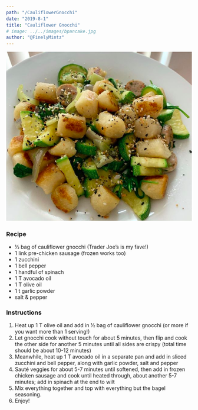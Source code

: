 ```yaml
---
path: "/CauliflowerGnocchi"
date: "2019-8-1"
title: "Cauliflower Gnocchi" 
# image: ../../images/bpancake.jpg
author: "@FinelyMintz"
---
```


![CauliflowerGnocchi](./imageOne.png)


### Recipe 

* ½ bag of cauliflower gnocchi (Trader Joe’s is my fave!)
* 1 link pre-chicken sausage (frozen works too)
* 1 zucchini
* 1 bell pepper
* 1 handful of spinach
* 1 T avocado oil
* 1 T olive oil
* 1 t garlic powder
* salt & pepper



### Instructions

1. Heat up 1 T olive oil and add in ½ bag of cauliflower gnocchi (or more if you want more than 1 serving!)
2. Let gnocchi cook without touch for about 5 minutes, then flip and cook the other side for another 5 minutes until all sides are crispy (total time should be about 10-12 minutes)
3. Meanwhile, heat up 1 T avocado oil in a separate pan and add in sliced zucchini and bell pepper, along with garlic powder, salt and pepper
4. Sauté veggies for about 5-7 minutes until softened, then add in frozen chicken sausage and cook until heated through, about another 5-7 minutes; add in spinach at the end to wilt
5. Mix everything together and top with everything but the bagel seasoning.
6. Enjoy!


